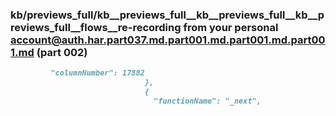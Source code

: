 ### kb/previews_full/kb__previews_full__kb__previews_full__kb__previews_full__flows__re-recording from your personal account@auth.har.part037.md.part001.md.part001.md.part001.md (part 002)

```md
         "columnNumber": 17882
                              },
                              {
                                "functionName": "_next",
             
```

```
